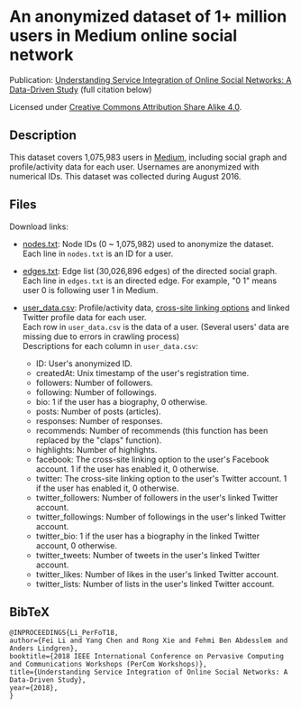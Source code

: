 # An anonymized dataset of 1+ million users in Medium online social network

Publication: [Understanding Service Integration of Online Social Networks: A Data-Driven Study](https://arxiv.org/abs/1711.11484) (full citation below)

Licensed under [Creative Commons Attribution Share Alike 4.0](http://choosealicense.com/licenses/cc-by-sa-4.0/).

## Description

This dataset covers 1,075,983 users in [Medium](https://medium.com/), including social graph and profile/activity data for each user. Usernames are anonymized with numerical IDs. This dataset was collected during August 2016.

## Files

Download links:

* [nodes.txt](https://drive.google.com/file/d/1hfhyg3o9Oi3aXcz5QBZZA3mwn_m02ZEP/view?usp=sharing): Node IDs (0 ~ 1,075,982) used to anonymize the dataset.</br>
Each line in ``nodes.txt`` is an ID for a user.

* [edges.txt](https://drive.google.com/file/d/1YLVO0mj1GPmCAxJRLVxyZnwNF8lxQZZc/view?usp=sharing): Edge list (30,026,896 edges) of the directed social graph.</br>
Each line in ``edges.txt`` is an directed edge. For example, "0 1" means user 0 is following user 1 in Medium.

* [user_data.csv](https://drive.google.com/file/d/1RKYtWKGv99zoOw1mD_TyTVxBQgkh5pWb/view?usp=sharing): Profile/activity data, [cross-site linking options](https://user.informatik.uni-goettingen.de/~ychen/Project_CrossOSN.html) and linked Twitter profile data for each user.</br>
Each row in ``user_data.csv`` is the data of a user. (Several users' data are missing due to errors in crawling process)</br>
Descriptions for each column in ``user_data.csv``:

  * ID: User's anonymized ID.
  * createdAt: Unix timestamp of the user's registration time.
  * followers: Number of followers.
  * following: Number of followings.
  * bio: 1 if the user has a biography, 0 otherwise.
  * posts: Number of posts (articles).
  * responses: Number of responses.
  * recommends: Number of recommends (this function has been replaced by the "claps" function).
  * highlights: Number of highlights.
  * facebook: The cross-site linking option to the user's Facebook account. 1 if the user has enabled it, 0 otherwise.
  * twitter: The cross-site linking option to the user's Twitter account. 1 if the user has enabled it, 0 otherwise.
  * twitter_followers: Number of followers in the user's linked Twitter account.
  * twitter_followings: Number of followings in the user's linked Twitter account.
  * twitter_bio: 1 if the user has a biography in the linked Twitter account, 0 otherwise.
  * twitter_tweets: Number of tweets in the user's linked Twitter account.
  * twitter_likes: Number of likes in the user's linked Twitter account.
  * twitter_lists: Number of lists in the user's linked Twitter account.

## BibTeX

```
@INPROCEEDINGS{Li_PerFoT18, 
author={Fei Li and Yang Chen and Rong Xie and Fehmi Ben Abdesslem and Anders Lindgren}, 
booktitle={2018 IEEE International Conference on Pervasive Computing and Communications Workshops (PerCom Workshops)}, 
title={Understanding Service Integration of Online Social Networks: A Data-Driven Study}, 
year={2018},
}
```
